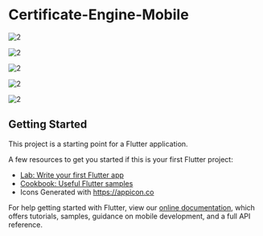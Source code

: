 # Certificate-Engine-Mobile

![2](https://github.com/prskid1000/Certificate-Engine/blob/master/client/android_app/Preview/1.png?raw=true)

![2](https://github.com/prskid1000/Certificate-Engine/blob/master/client/android_app/Preview/2.png?raw=true)

![2](https://github.com/prskid1000/Certificate-Engine/blob/master/client/android_app/Preview/3.png?raw=true)

![2](https://github.com/prskid1000/Certificate-Engine/blob/master/client/android_app/Preview/4.png?raw=true)

![2](https://github.com/prskid1000/Certificate-Engine/blob/master/client/android_app/Preview/5.png?raw=true)

## Getting Started

This project is a starting point for a Flutter application.

A few resources to get you started if this is your first Flutter project:

- [Lab: Write your first Flutter app](https://flutter.dev/docs/get-started/codelab)
- [Cookbook: Useful Flutter samples](https://flutter.dev/docs/cookbook)
- Icons Generated with https://appicon.co

For help getting started with Flutter, view our
[online documentation](https://flutter.dev/docs), which offers tutorials,
samples, guidance on mobile development, and a full API reference.
